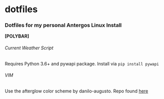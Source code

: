 # dotfiles
### Dotfiles for my personal Antergos Linux Install

**[POLYBAR]**

###### Current Weather Script

Requires Python 3.6+ and pywapi package. Install via
`pip install pywapi`

###### VIM

Use the afterglow color scheme by danilo-augusto. Repo found [here](https://github.com/danilo-augusto/vim-afterglow)


